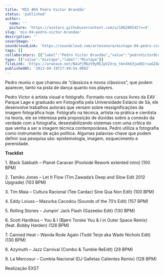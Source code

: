 ```yaml
---
title: 'MIX #04 Pedro Victor Brandão'
status: 'published'
author:
  name: ''
  picture: 'https://avatars.githubusercontent.com/u/106280545?v=4'
slug: 'mix-04-pedro-victor-brandao'
description: ''
coverImage: ''
soundcloudLink: 'https://soundcloud.com/artesonora/mixtape-04-pedro-victor-brand?in=artesonora/sets/programas2013&si=5d568f3d950f47a7a6db16192449b17e&utm_source=clipboard&utm_medium=text&utm_campaign=social_sharing'
tags: []
collaborators: [{"label":"Pedro Victor Brandão","value":"pedroVictorBrandão"}]
type: [{"value":"mixtape","label":"Mixtape"}]
fileLink: 'https://arweave.net/N4uPjMbz59yREJpV2Xrp_tmn4k63jwd8IruaGI8A4bU'
publishedAt: '2013-04-19T17:49:54.000Z'
---
```


Pedro reuniu o que chamou de “clássicos e novos clássicos”, que podem aparecer, tanto na pista de dança quanto nos players.

Pedro Victor é artista visual e fotógrafo. Formado nos cursos livres da EAV Parque Lage e graduado em Fotografia pela Universidade Estácio de Sá, ele desenvolve trabalhos autorais que versam sobre ressignificações da imagem fotográfica hoje. Fotógrafo na técnica, artista na prática e cientista na teoria, ele se interessa pela proposição de dúvidas sobre a conexão da verdade com a fotografia, desestabilizando sistemas com uma crítica do que venha a ser a imagem técnica contemporânea. Pedro utiliza a fotografia como instrumento de ação política. Algumas palavras-chave que podem definir sua pesquisa são: epistemologia, imagem, esquecimento e perenidade.

**Tracklist**

1\. Black Sabbath – Planet Caravan (Poolside Rework extented intro) (100 BPM)

2\. Tamiko Jones – Let It Flow (Tim Zawada’s Deep and Slow Edit 2012 Upgrade) (103 BPM)

3\. Tim Maia – Cultura Racional (Tee Cardaci Sine Qua Non Edit) (100 BPM)

4\. Eddy Loiuss – Mazurka Cacodou (Sounds of the 70’s Edit) (157 BPM)

5\. Rolling Stones – Jumpin’ Jack Flash (Gazeebo Edit) (130 BPM)

6\. Scott Hardkiss – You & I (Bjørn Torske You & I in Outer Space Remix) (feat. Bobby Harden) (128 BPM)

7\. Canned Heat – Wanda Rode Again (Todd Terje aka Wade Nichols Edit) (130 BPM)

8\. Azymuth – Jazz Carnival (Combo & Tumble ReEdit) (29 BPM)

9\. La Mercosur – Cumbia Nacional (DJ Galletas Calientes Remix) (128 BPM)

Realização EXST